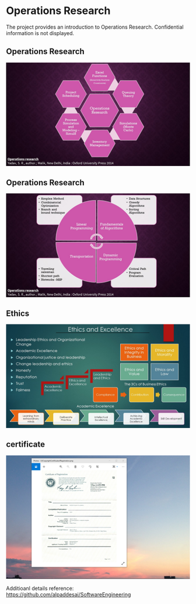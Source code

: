 # Operations Research

The project provides an introduction to Operations Research. Confidential information is not displayed.

## Operations Research
![image](OperationsResearchI.jpg)

## Operations Research
![image](OperationsResearchII.jpg)

## Ethics
![image](Ethics.jpg)

## certificate
![image](USCopyrightCertificate.png)

Additioanl details reference:  https://github.com/alpaddesai/SoftwareEngineering

